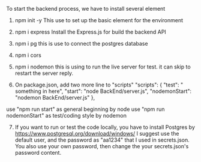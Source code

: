 To start the backend process, we have to install several element

1. npm init -y
This use to set up the basic element for the environment

2. npm i express 
Install the Express.js for build the backend API

3. npm i pg
this is use to connect the postgres database

4. npm i cors

5. npm i nodemon
this is using to run the live server for test. it can skip to restart the server reply.


6. On package.json, add two more line to  "scripts"
  "scripts": {
    "test": " something in here", 
    "start": "node BackEnd/server.js",
    "nodemonStart": "nodemon BackEnd/server.js"
  },

use "npm run start" as general beginning by node
use "npm run nodemonStart" as test/coding style by nodemon

7. If you want to run or test the code locally, you have to install Postgres by https://www.postgresql.org/download/windows/
I suggest use the default user, and the password as "aa1234" that I used in secrets.json.
You also use your own password, then change the your secrets.json's password content.